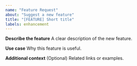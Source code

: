 ```yaml
---
name: "Feature Request"
about: "Suggest a new feature"
title: "[FEATURE] Short title"
labels: enhancement
---
```


**Describe the feature**
A clear description of the new feature.

**Use case**
Why this feature is useful.

**Additional context**
(Optional) Related links or examples.
